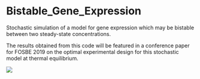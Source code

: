 # Bistable_Gene_Expression

Stochastic simulation of a model for gene expression which may be bistable between two steady-state concentrations.

The results obtained from this code will be featured in a conference paper for FOSBE 2019 on the optimal experimental design for this stochastic model at thermal equilibrium.

![](GillespieSSA/TimeSeries.gif)
